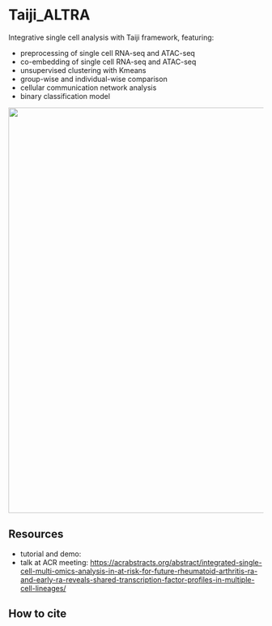 # Taiji_ALTRA
Integrative single cell analysis with Taiji framework, featuring:
-  preprocessing of single cell RNA-seq and ATAC-seq
-  co-embedding of single cell RNA-seq and ATAC-seq
-  unsupervised clustering with Kmeans
-  group-wise and individual-wise comparison
-  cellular communication network analysis
-  binary classification model

<img src="https://github.com/cong-003/Taiji_ALTRA/blob/main/figures/workflow.png" width="800">

## Resources
-  tutorial and demo:
-  talk at ACR meeting: https://acrabstracts.org/abstract/integrated-single-cell-multi-omics-analysis-in-at-risk-for-future-rheumatoid-arthritis-ra-and-early-ra-reveals-shared-transcription-factor-profiles-in-multiple-cell-lineages/ 

## How to cite
